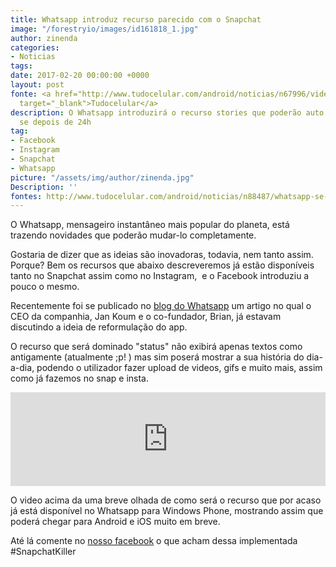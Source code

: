 ```yaml
---
title: Whatsapp introduz recurso parecido com o Snapchat
image: "/forestryio/images/id161818_1.jpg"
author: zinenda
categories:
- Noticias
tags: 
date: 2017-02-20 00:00:00 +0000
layout: post
fonte: <a href="http://www.tudocelular.com/android/noticias/n67996/videochamadas-no-android-via-booyah-app.html"
  target="_blank">Tudocelular</a>
description: O Whatsapp introduzirá o recurso stories que poderão auto destruirem
  se depois de 24h
tag:
- Facebook
- Instagram
- Snapchat
- Whatsapp
picture: "/assets/img/author/zinenda.jpg"
Description: ''
fontes: http://www.tudocelular.com/android/noticias/n88487/whatsapp-se-inspira-instagram-recurso-snapchat.html
---
```

O Whatsapp, mensageiro instantâneo mais popular do planeta, está trazendo novidades que poderão mudar-lo completamente.

Gostaria de dizer que as ideias são inovadoras, todavia, nem tanto assim. Porque? Bem os recursos que abaixo descreveremos já estão disponíveis tanto no Snapchat assim como no Instagram,  e o Facebook introduziu a pouco o mesmo.

Recentemente foi se publicado no [blog do Whatsapp](https://blog.whatsapp.com/10000630/Status-do-WhatsApp) um artigo no qual o CEO da companhia, Jan Koum e o co-fundador, Brian, já estavam discutindo a ideia de reformulação do app.

O recurso que será dominado "status" não exibirá apenas textos como antigamente (atualmente ;p! ) mas sim poserá mostrar a sua história do dia-a-dia, podendo o utilizador fazer upload de videos, gifs e muito mais, assim como já fazemos no snap e insta.

<iframe width="100%" height="auto" src="https://www.youtube.com/embed/lsdrBOZ2Plc" frameborder="0" allowfullscreen="">&amp;lt;/div&amp;gt;</iframe>

O video acima da uma breve olhada de como será o recurso que por acaso já está disponível no Whatsapp para Windows Phone, mostrando assim que poderá chegar para Android e iOS muito em breve.

Até lá comente no [nosso facebook](https://fb.com/maningtech) o que acham dessa implementada #SnapchatKiller